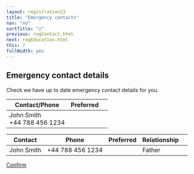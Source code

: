 ```yaml
---
layout: registration23
title: "Emergency contacts"
nav: "no"
sortTitle: "z"
previous: regContact.html
next: regEducation.html
this: 7
fullWidth: yes
---
```


## Emergency contact details

Check we have up to date emergency contact details for you.

<div class="tableCSborder justMobile">
<table class="table tableCS NOTtable-striped NOTnotFullWidth">
  <thead>
    <tr>
      <th scope="col">Contact/Phone</th>
      <th scope="col">Preferred</th>
      <th scope="col"></th>
    </tr>
  </thead>
  <tbody>
    <tr>
      <td>John Smith<br/>
      +44 788 456 1234</td>
      <td><i class="fas fa-check"></i></td>
      <td><i class="fas fa-chevron-right"></i></td>
    </tr>
  </tbody>
</table>
</div>



<div class="tableCSborder justLaptop">
<table class="table tableCS NOTtable-striped NOTnotFullWidth">
  <thead>
    <tr>
      <th scope="col">Contact</th>
      <th scope="col">Phone</th>
      <th scope="col">Preferred</th>
      <th scope="col">Relationship</th>
      <th scope="col"></th>
    </tr>
  </thead>
  <tbody>
    <tr>
      <td>John Smith</td>
      <td>+44 788 456 1234</td>
      <td><i class="fas fa-check"></i></td>
      <td>Father</td>
      <td><i class="fas fa-chevron-right"></i></td>
    </tr>
  </tbody>
</table>
</div>


<!-- in CS its in table above header!
<a class="btn btn-outline-primary" href="#" style="margin-bottom:1.5em"><i class="fas fa-plus-square"></i> Add contact</a>
-->


<div id="buttons">
  <a class="btn btn-primary" type="submit" href="{{page.next}}">Confirm</a>
</div>
